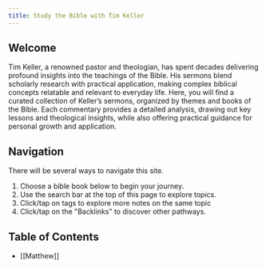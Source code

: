 ```yaml
---
title: Study the Bible with Tim Keller
---
```

## Welcome
Tim Keller, a renowned pastor and theologian, has spent decades delivering profound insights into the teachings of the Bible. His sermons blend scholarly research with practical application, making complex biblical concepts relatable and relevant to everyday life. Here, you will find a curated collection of Keller’s sermons, organized by themes and books of the Bible. Each commentary provides a detailed analysis, drawing out key lessons and theological insights, while also offering practical guidance for personal growth and application.

## Navigation
There will be several ways to navigate this site.
1. Choose a bible book below to begin your journey.
2. Use the search bar at the top of this page to explore topics.
3. Click/tap on tags to explore more notes on the same topic
4. Click/tap on the "Backlinks" to discover other pathways.

## Table of Contents
- [[Matthew]]
